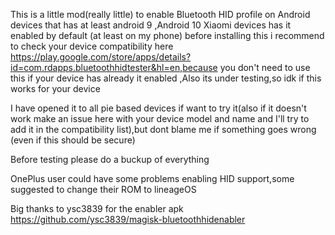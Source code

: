 

This is a little mod(really little) to enable Bluetooth HID profile on Android devices that has at least android 9
,Android 10 Xiaomi devices has it enabled by default (at least on my phone)
before installing this i recommend to check your device compatibility here https://play.google.com/store/apps/details?id=com.rdapps.bluetoothhidtester&hl=en,because you don't need to use this if your device has already it enabled
,Also its under testing,so idk if this works for your device

I have opened it to all pie based devices if want to try it(also if it doesn't work make an issue here with your device model and name and I'll try to add it in the compatibility list),but dont blame me if something goes wrong (even if this should be secure)

<h>Before testing please do a buckup of everything</h>

OnePlus user could have some problems enabling HID support,some suggested to change their ROM to lineageOS

Big thanks to ysc3839 for the enabler apk https://github.com/ysc3839/magisk-bluetoothhidenabler


